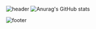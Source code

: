 ![header](https://capsule-render.vercel.app/api?type=waving&color=7F7FD5&text=%20Min-Jae-Bae%20%20&height=200&fontSize=90&fontColor=ffffff)
![Anurag's GitHub stats](https://github-readme-stats.vercel.app/api?username=Min-Jae-Bae&show_icons=true&theme=material-palenight)

![footer](https://capsule-render.vercel.app/api?section=footer&type=waving&color=7F7FD5)
